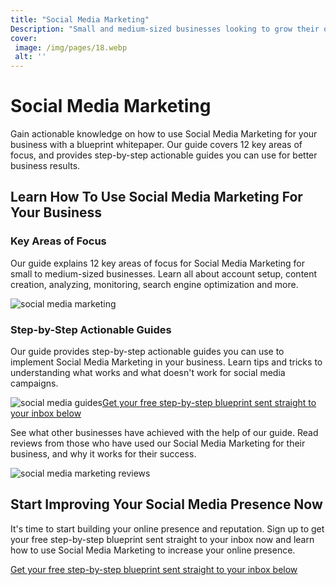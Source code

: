 ```yaml
---
title: "Social Media Marketing"
Description: "Small and medium-sized businesses looking to grow their online presence and reputation can turn to Social Media Marketing. These strategies help companies reach and engage potential customers, build brand recognition, and create loyal followings. Find out how SMM can benefit your business today."
cover: 
 image: /img/pages/18.webp
 alt: ''
---
```


<h1>Social Media Marketing</h1><p>Gain actionable knowledge on how to use Social Media Marketing for your business with a blueprint whitepaper. Our guide covers 12 key areas of focus, and provides step-by-step actionable guides you can use for better business results.</p><h2>Learn How To Use Social Media Marketing For Your Business</h2><h3>Key Areas of Focus</h3><p>Our guide explains 12 key areas of focus for Social Media Marketing for small to medium-sized businesses. Learn all about account setup, content creation, analyzing, monitoring, search engine optimization and more.</p><img src="socialmedia.jpg" alt="social media marketing" /><h3>Step-by-Step Actionable Guides</h3><p>Our guide provides step-by-step actionable guides you can use to implement Social Media Marketing in your business. Learn tips and tricks to understanding what works and what doesn't work for social media campaigns.</p><img src="guides.jpg" alt="social media guides" /><a class="btn btn-primary" href="/report.pdf">Get your free step-by-step blueprint sent straight to your inbox below</a><p>See what other businesses have achieved with the help of our guide. Read reviews from those who have used our Social Media Marketing for their business, and why it works for their success.</p><img src="reviews.jpg" alt="social media marketing reviews" /><h2>Start Improving Your Social Media Presence Now</h2><p>It's time to start building your online presence and reputation. Sign up to get your free step-by-step blueprint sent straight to your inbox now and learn how to use Social Media Marketing to increase your online presence.</p><a class="btn btn-primary" href="/contact">Get your free step-by-step blueprint sent straight to your inbox below</a>